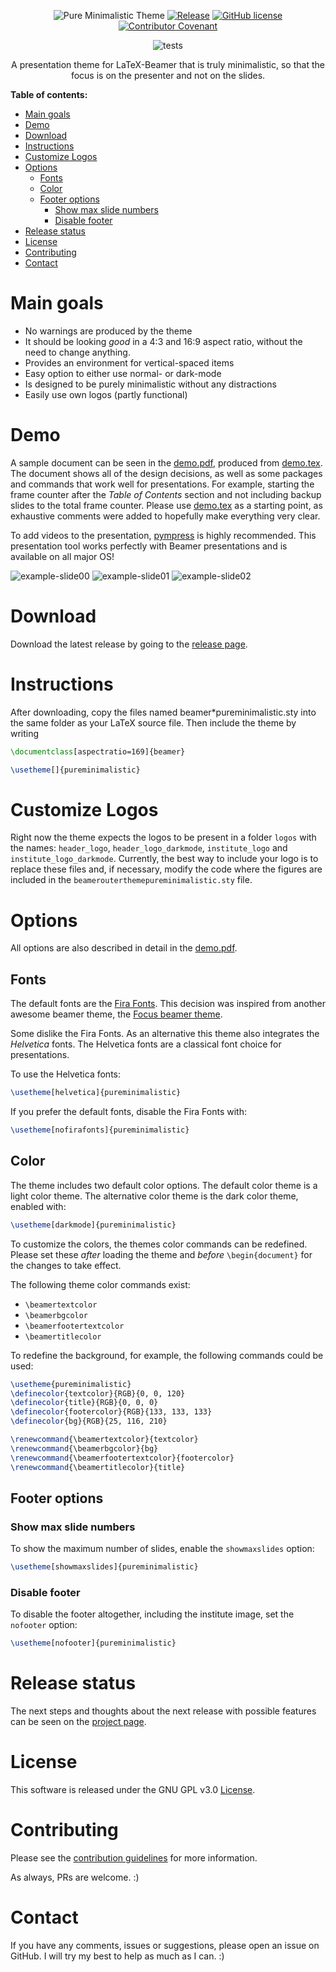 <div align="center">

![Pure Minimalistic Theme](logos/institute_logo_darkmode.png)
[![Release](https://badgen.net/github/tag/kai-tub/latex_beamer_pure_minimalistic/?label=Newest%20release)](https://github.com/kai-tub/latex_beamer_pure_minimalistic/releases) 
[![GitHub license](https://badgen.net/github/license/kai-tub/latex_beamer_pure_minimalistic/)](https://github.com/kai-tub/latex_beamer_pure_minimalistic/blob/master/LICENSE)
[![Contributor Covenant](https://img.shields.io/badge/Contributor%20Covenant-v2.0%20adopted-ff69b4.svg?color=blue)](CODE_OF_CONDUCT.md)

![tests](https://github.com/kai-tub/latex_beamer_pure_minimalistic/workflows/tests/badge.svg?branch=master&event=push)

A presentation theme for LaTeX-Beamer that is truly
minimalistic, so that the focus is on the presenter and
not on the slides.
</div>

**Table of contents:**
- [Main goals](#main-goals)
- [Demo](#demo)
- [Download](#download)
- [Instructions](#instructions)
- [Customize Logos](#customize-logos)
- [Options](#options)
  - [Fonts](#fonts)
  - [Color](#color)
  - [Footer options](#footer-options)
    - [Show max slide numbers](#show-max-slide-numbers)
    - [Disable footer](#disable-footer)
- [Release status](#release-status)
- [License](#license)
- [Contributing](#contributing)
- [Contact](#contact)

# Main goals
- No warnings are produced by the theme
- It should be looking *good* in a 4:3 and 16:9 aspect ratio, without the need to change anything.
- Provides an environment for vertical-spaced items
- Easy option to either use normal- or dark-mode
- Is designed to be purely minimalistic without any distractions 
- Easily use own logos (partly functional)
  

# Demo
A sample document can be seen in the
[demo.pdf](https://github.com/kai-tub/latex-beamer-pure-minimalistic/wiki/demo.pdf),
produced from [demo.tex](demo.tex).
The document shows all of the
design decisions, as well as some packages and commands that
work well for presentations. For example, starting the
frame counter after the *Table of Contents* section and not
including backup slides to the total frame counter.
Please use [demo.tex](demo.tex)
as a starting point, as exhaustive comments
were added to hopefully make everything very clear.

To add videos to the presentation, [pympress](https://github.com/Cimbali/pympress) is highly recommended.
This presentation tool works perfectly with
Beamer presentations and is available on all major OS!

![example-slide00](https://raw.githubusercontent.com/wiki/kai-tub/latex-beamer-pure-minimalistic/demo-screenshots/example00.png)
![example-slide01](https://raw.githubusercontent.com/wiki/kai-tub/latex-beamer-pure-minimalistic/demo-screenshots/example01.png)
![example-slide02](https://raw.githubusercontent.com/wiki/kai-tub/latex-beamer-pure-minimalistic/demo-screenshots/example02.png)

# Download
Download the latest release by going to the [release page](https://github.com/kai-tub/latex_beamer_pure_minimalistic/releases).

# Instructions
After downloading, copy the files named
beamer*pureminimalistic.sty into the same folder as your
LaTeX source file. Then include the theme by writing
```latex
\documentclass[aspectratio=169]{beamer}

\usetheme[]{pureminimalistic}
```
 
# Customize Logos
Right now the theme expects the logos to be present in a
folder `logos` with the names: `header_logo`, `header_logo_darkmode`, `institute_logo` and `institute_logo_darkmode`. Currently, the best way to include
your logo is to replace these files and, if necessary, modify
the code where the figures are included in the
`beamerouterthemepureminimalistic.sty` file.

# Options

All options are also described in detail in the
[demo.pdf](https://github.com/kai-tub/latex-beamer-pure-minimalistic/wiki/demo.pdf).

## Fonts
The default fonts are the [Fira Fonts](https://bboxtype.com/typefaces/FiraSans/#!layout=specimen). 
This decision was inspired from another awesome beamer theme,
the [Focus beamer theme](https://github.com/elauksap/focus-beamertheme).

Some dislike the Fira Fonts. As an alternative this
theme also integrates the *Helvetica* fonts.
The Helvetica fonts are a classical font choice for presentations.

To use the Helvetica fonts:

```latex
\usetheme[helvetica]{pureminimalistic}
```

If you prefer the default fonts, disable the Fira Fonts with:

```latex
\usetheme[nofirafonts]{pureminimalistic}
```

## Color
The theme includes two default color options.
The default color theme is a light color theme.
The alternative color theme is the dark color theme, enabled with:

```latex
\usetheme[darkmode]{pureminimalistic}
```

To customize the colors, the themes color commands can
be redefined. Please set these *after* loading the theme
and *before* `\begin{document}` for the changes to take effect.

The following theme color commands exist:
- `\beamertextcolor`
- `\beamerbgcolor`
- `\beamerfootertextcolor`
- `\beamertitlecolor`

To redefine the background, for example, the following commands
could be used:
```latex
\usetheme{pureminimalistic}
\definecolor{textcolor}{RGB}{0, 0, 120}
\definecolor{title}{RGB}{0, 0, 0}
\definecolor{footercolor}{RGB}{133, 133, 133}
\definecolor{bg}{RGB}{25, 116, 210}

\renewcommand{\beamertextcolor}{textcolor}
\renewcommand{\beamerbgcolor}{bg}
\renewcommand{\beamerfootertextcolor}{footercolor}
\renewcommand{\beamertitlecolor}{title}
```

## Footer options

### Show max slide numbers
To show the maximum number of slides, enable the
`showmaxslides` option:

```latex
\usetheme[showmaxslides]{pureminimalistic}
```

### Disable footer
To disable the footer altogether, including the institute image,
set the `nofooter` option:

```latex
\usetheme[nofooter]{pureminimalistic}
```

# Release status
The next steps and thoughts about the next release
with possible features can be seen on the [project
page](https://github.com/kai-tub/latex_beamer_pure_minimalistic/projects/1). 

# License
This software is released under the GNU GPL v3.0 
[License](LICENSE).

# Contributing
Please see the [contribution guidelines](CONTRIBUTING.md) for more information.

As always, PRs are welcome. :)

# Contact
If you have any comments, issues or suggestions, please
open an issue on GitHub. 
I will try my best to help as much as I can. :)
